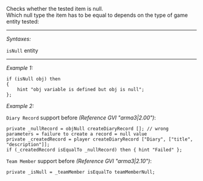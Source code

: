 Checks whether the tested item is null.<br>
Which null type the item has to be equal to depends on the type of game entity tested:


---
*Syntaxes:*

`isNull` entity

---
*Example 1:*

```sqf
if (isNull obj) then
{
	hint "obj variable is defined but obj is null";
};
```

*Example 2:*

`Diary Record` support before *(Reference GVI "arma3|2.00")*:

```sqf
private _nullRecord = objNull createDiaryRecord []; // wrong parameters = failure to create a record = null value
private _createdRecord = player createDiaryRecord ["Diary", ["title", "description"]];
if (_createdRecord isEqualTo _nullRecord) then { hint "Failed" };
```

`Team Member` support before *(Reference GVI "arma3|2.10")*:

```sqf
private _isNull = _teamMember isEqualTo teamMemberNull;
```
